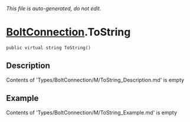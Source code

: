 *This file is auto-generated, do not edit.*

# [BoltConnection](Types/BoltConnection.md).ToString
`public virtual string ToString()`
## Description
Contents of 'Types/BoltConnection/M/ToString_Description.md' is empty
## Example
Contents of 'Types/BoltConnection/M/ToString_Example.md' is empty
